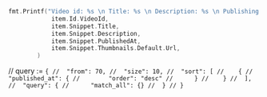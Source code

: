 ```go
fmt.Printf("Video id: %s \n Title: %s \n Description: %s \n Publishing Datetime: %s \n Thumbnail: %s \n \n----------\n",
			item.Id.VideoId,
			item.Snippet.Title,
			item.Snippet.Description,
			item.Snippet.PublishedAt,
			item.Snippet.Thumbnails.Default.Url,
		)
```

// query := `{
	// 	"from": 70,
	// 	"size": 10,
	// 	"sort": [
	// 	  {
	// 		"published_at": {
	// 		  "order": "desc"
	// 		}
	// 	  }
	// 	], 
	// 	"query": {
	// 		"match_all": {}
	// 	}
	// }`